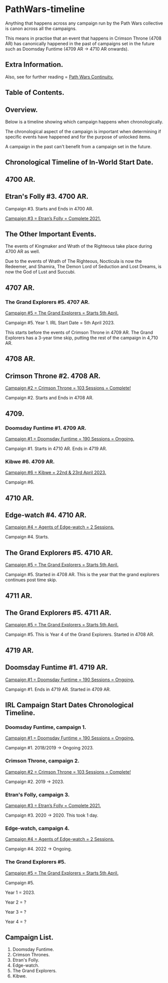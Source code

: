 # PathWars-timeline

Anything that happens across any campaign run by the Path Wars collective is canon across all the campaigns.

This means in practise that an event that happens in Crimson Throne (4708 AR) has canonically happened in the past of campaigns set in the future such as Doomsday Funtime (4709 AR → 4710 AR onwards).

## Extra Information.

Also, see for further reading = [Path Wars Continuity.](https://www.notion.so/Path-Wars-Continuity-96b0844a633f4620990f490603443f6b?pvs=21)

## Table of Contents.

## Overview.

Below is a timeline showing which campaign happens when chronologically.

The chronological aspect of the campaign is important when determining if specific events have happened and for the purpose of unlocked items.

A campaign in the past can't benefit from a campaign set in the future.

## Chronological Timeline of In-World Start Date.

## **4700 AR.**

## Etran's Folly #3. 4700 AR.

Campaign #3. Starts and Ends in 4700 AR.

[Campaign #3 = Etran’s Folly = Complete 2021.](https://www.notion.so/Campaign-3-Etran-s-Folly-Complete-2021-5588d32df1ae4007a5660137b9bcf52c?pvs=21)

## The Other Important Events.

The events of Kingmaker and Wrath of the Righteous take place during 4700 AR as well.

Due to the events of Wrath of The Righteous, Nocticula is now the Redeemer, and Shamira, The Demon Lord of Seduction and Lost Dreams, is now the God of Lust and Succubi.

## **4707 AR.**

### The Grand Explorers #5. 4707 AR.
[Campaign #5 = The Grand Explorers = Starts 5th April.](https://www.notion.so/Campaign-5-The-Grand-Explorers-Starts-5th-April-53e7007ab2a34fe1b6fe706262819e09?pvs=21)

Campaign #5. Year 1. IRL Start Date = 5th April 2023.

This starts before the events of Crimson Throne in 4709 AR.
The Grand Explorers has a 3-year time skip, putting the rest of the campaign in 4,710 AR.

## **4708 AR.**

## Crimson Throne #2. 4708 AR.
[Campaign #2 = Crimson Throne = 103 Sessions = Complete!](https://www.notion.so/Campaign-2-Crimson-Throne-103-Sessions-Complete-148b705c02f34b89a78c4a1ed0dc3246?pvs=21)

Campaign #2. Starts and Ends in 4708 AR.

## **4709.**

### Doomsday Funtime #1. 4709 AR.
[Campaign #1 = Doomsday Funtime = 190 Sessions = Ongoing.](https://www.notion.so/Campaign-1-Doomsday-Funtime-190-Sessions-Ongoing-834240a8522049f7a981e50cd7ff7667?pvs=21)

Campaign #1. Starts in 4710 AR. Ends in 4719 AR.

### Kibwe #6. 4709 AR.
[Campaign #6 = Kibwe = 22nd & 23rd April 2023.](https://www.notion.so/Campaign-6-Kibwe-22nd-23rd-April-2023-a3ffa38cb1e543c0b05ce9586f85836c?pvs=21)

Campaign #6.

## **4710 AR.**

## Edge-watch #4. 4710 AR.
[Campaign #4 = Agents of Edge-watch = 2 Sessions.](https://www.notion.so/Campaign-4-Agents-of-Edgewatch-2-Sessions-d3d160923e504e6d8d15f2c6b2bb296e?pvs=21)

Campaign #4. Starts.

## The Grand Explorers #5. 4710 AR.
[Campaign #5 = The Grand Explorers = Starts 5th April.](https://www.notion.so/Campaign-5-The-Grand-Explorers-Starts-5th-April-53e7007ab2a34fe1b6fe706262819e09?pvs=21)

Campaign #5.
Started in 4708 AR.
This is the year that the grand explorers continues post time skip.

## **4711 AR.**

## The Grand Explorers #5. 4711 AR.
[Campaign #5 = The Grand Explorers = Starts 5th April.](https://www.notion.so/Campaign-5-The-Grand-Explorers-Starts-5th-April-53e7007ab2a34fe1b6fe706262819e09?pvs=21)

Campaign #5. This is Year 4 of the Grand Explorers. Started in 4708 AR.

## 4719 AR.

## Doomsday Funtime #1. 4719 AR.
[Campaign #1 = Doomsday Funtime = 190 Sessions = Ongoing.](https://www.notion.so/Campaign-1-Doomsday-Funtime-190-Sessions-Ongoing-834240a8522049f7a981e50cd7ff7667?pvs=21)

Campaign #1. Ends in 4719 AR. Started in 4709 AR.

## IRL Campaign Start Dates Chronological Timeline.

### Doomsday Funtime, campaign 1.
[Campaign #1 = Doomsday Funtime = 190 Sessions = Ongoing.](https://www.notion.so/Campaign-1-Doomsday-Funtime-190-Sessions-Ongoing-834240a8522049f7a981e50cd7ff7667?pvs=21)

Campaign #1. 2018/2019 → Ongoing 2023.

### Crimson Throne, campaign 2.
[Campaign #2 = Crimson Throne = 103 Sessions = Complete!](https://www.notion.so/Campaign-2-Crimson-Throne-103-Sessions-Complete-148b705c02f34b89a78c4a1ed0dc3246?pvs=21)

Campaign #2. 2019 → 2023.

### Etran's Folly, campaign 3.
[Campaign #3 = Etran’s Folly = Complete 2021.](https://www.notion.so/Campaign-3-Etran-s-Folly-Complete-2021-5588d32df1ae4007a5660137b9bcf52c?pvs=21)

Campaign #3. 2020 → 2020. This took 1 day.

### Edge-watch, campaign 4.
[Campaign #4 = Agents of Edge-watch = 2 Sessions.](https://www.notion.so/Campaign-4-Agents-of-Edgewatch-2-Sessions-d3d160923e504e6d8d15f2c6b2bb296e?pvs=21)

Campaign #4. 2022 → Ongoing.

### The Grand Explorers #5.
[Campaign #5 = The Grand Explorers = Starts 5th April.](https://www.notion.so/Campaign-5-The-Grand-Explorers-Starts-5th-April-53e7007ab2a34fe1b6fe706262819e09?pvs=21)

Campaign #5.

Year 1 = 2023.

Year 2 = ?

Year 3 = ?

Year 4 = ?

## Campaign List.

1. Doomsday Funtime. 
2. Crimson Thrones. 
3. Etran's Folly. 
4. Edge-watch. 
5. The Grand Explorers. 
6. Kibwe.